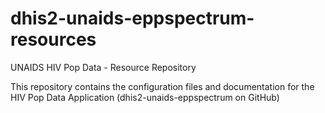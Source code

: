 # dhis2-unaids-eppspectrum-resources
UNAIDS HIV Pop Data - Resource Repository


This repository contains the configuration files and documentation for the HIV Pop Data Application (dhis2-unaids-eppspectrum on GitHub)


